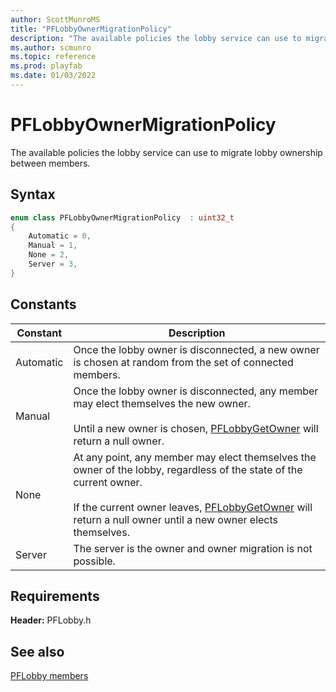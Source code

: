```yaml
---
author: ScottMunroMS
title: "PFLobbyOwnerMigrationPolicy"
description: "The available policies the lobby service can use to migrate lobby ownership between members."
ms.author: scmunro
ms.topic: reference
ms.prod: playfab
ms.date: 01/03/2022
---
```


# PFLobbyOwnerMigrationPolicy  

The available policies the lobby service can use to migrate lobby ownership between members.    

## Syntax  
  
```cpp
enum class PFLobbyOwnerMigrationPolicy  : uint32_t  
{  
    Automatic = 0,  
    Manual = 1,  
    None = 2,  
    Server = 3,  
}  
```  
  
## Constants  
  
| Constant | Description |
| --- | --- |
| Automatic | Once the lobby owner is disconnected, a new owner is chosen at random from the set of connected members. |  
| Manual | Once the lobby owner is disconnected, any member may elect themselves the new owner.<br/><br/> Until a new owner is chosen, [PFLobbyGetOwner](../functions/pflobbygetowner.md) will return a null owner. |  
| None | At any point, any member may elect themselves the owner of the lobby, regardless of the state of the current owner.<br/><br/> If the current owner leaves, [PFLobbyGetOwner](../functions/pflobbygetowner.md) will return a null owner until a new owner elects themselves. |  
| Server | The server is the owner and owner migration is not possible. |  
  
  
## Requirements  
  
**Header:** PFLobby.h
  
## See also  
[PFLobby members](../pflobby_members.md)  

  
  
